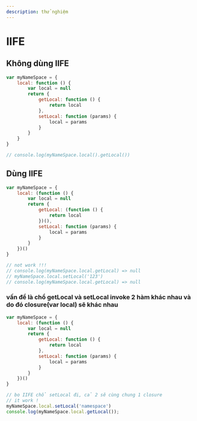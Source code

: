 ```yaml
---
description: thử nghiệm
---
```


# IIFE

## Không dùng IIFE

```javascript
var myNameSpace = {
	local: function () {
		var local = null
		return {
			getLocal: function () {
				return local
			},
			setLocal: function (params) {
				local = params
			}
		}
	}
}

// console.log(myNameSpace.local().getLocal())
```

## Dùng IIFE

```javascript
var myNameSpace = {
	local: (function () {
		var local = null
		return {
			getLocal: (function () {
				return local
			})(),
			setLocal: function (params) {
				local = params
			}
		}
	})()
}

// not work !!! 
// console.log(myNameSpace.local.getLocal) => null
// myNameSpace.local.setLocal('123')
// console.log(myNameSpace.local.getLocal) => null
```

### vấn đề là chổ getLocal và setLocal invoke 2 hàm khác nhau và do đó closure\(var local\) sẽ khác nhau

```javascript
var myNameSpace = {
	local: (function () {
		var local = null
		return {
			getLocal: function () {
				return local
			},
			setLocal: function (params) {
				local = params
			}
		}
	})()
}

// bo IIFE chổ setLocal đi, cả 2 sẽ cùng chung 1 closure
// it work !
myNameSpace.local.setLocal('namespace')
console.log(myNameSpace.local.getLocal());
```

